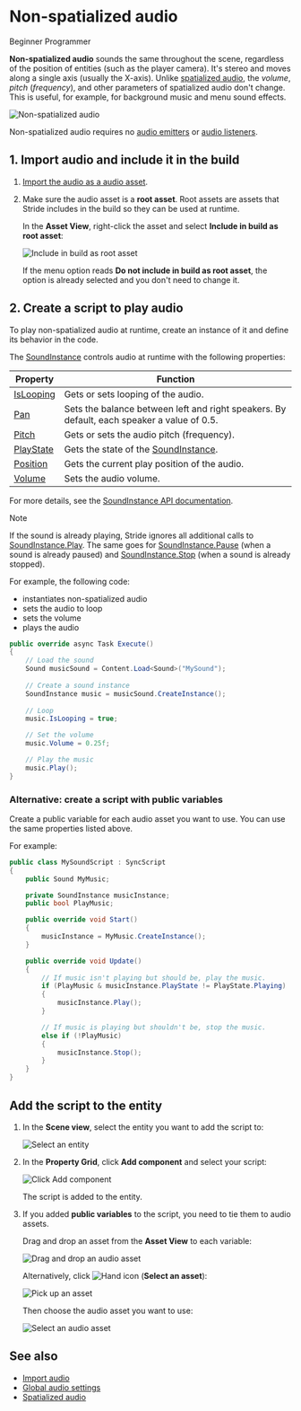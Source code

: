 # Non-spatialized audio

<span class="badge text-bg-primary">Beginner</span>
<span class="badge text-bg-success">Programmer</span>

**Non-spatialized audio** sounds the same throughout the scene, regardless of the position of entities (such as the player camera). It's stereo and moves along a single axis (usually the X-axis). Unlike [spatialized audio](spatialized-audio.md), the _volume_, _pitch_ (_frequency_), and other parameters of spatialized audio don't change. This is useful, for example, for background music and menu sound effects.

![Non-spatialized audio](media/audio-index-non-spatialized-audio.png)

Non-spatialized audio requires no [audio emitters](audio-emitters.md) or [audio listeners](audio-listeners.md).

## 1. Import audio and include it in the build

1. [Import the audio as a audio asset](import-audio.md).

2. Make sure the audio asset is a **root asset**. Root assets are assets that Stride includes in the build so they can be used at runtime.

   In the **Asset View**, right-click the asset and select **Include in build as root asset**:

   ![Include in build as root asset](media/audio-include-in-build-as-root-asset.png)

   If the menu option reads **Do not include in build as root asset**, the option is already selected and you don't need to change it.

## 2. Create a script to play audio

To play non-spatialized audio at runtime, create an instance of it and define its behavior in the code.

The [SoundInstance](xref:Stride.Audio.SoundInstance) controls audio at runtime with the following properties:

| Property | Function |
|-------    |-------|
| [IsLooping](xref:Stride.Audio.SoundInstance.IsLooping) | Gets or sets looping of the audio. |
| [Pan](xref:Stride.Audio.SoundInstance.Pan) | Sets the balance between left and right speakers. By default, each speaker a value of 0.5. |
| [Pitch](xref:Stride.Audio.SoundInstance.Pitch) | Gets or sets the audio pitch (frequency). |
| [PlayState](xref:Stride.Audio.SoundInstance.PlayState) | Gets the state of the [SoundInstance](xref:Stride.Audio.SoundInstance). |
| [Position](xref:Stride.Audio.SoundInstance.Position) | Gets the current play position of the audio. |
| [Volume](xref:Stride.Audio.SoundInstance.Volume) | Sets the audio volume. |

For more details, see the [SoundInstance API documentation](xref:Stride.Audio.SoundInstance).

> [!Note]
> If the sound is already playing, Stride ignores all additional calls to [SoundInstance.Play](xref:Stride.Audio.SoundInstance.Play).
> The same goes for [SoundInstance.Pause](xref:Stride.Audio.SoundInstance.Pause) (when a sound is already paused) and [SoundInstance.Stop](xref:Stride.Audio.SoundInstance.Stop) (when a sound is already stopped).

For example, the following code:

* instantiates non-spatialized audio
* sets the audio to loop
* sets the volume
* plays the audio

```cs
public override async Task Execute()
{
    // Load the sound
    Sound musicSound = Content.Load<Sound>("MySound");
            
    // Create a sound instance
    SoundInstance music = musicSound.CreateInstance();
            
    // Loop
    music.IsLooping = true;

    // Set the volume
    music.Volume = 0.25f;

    // Play the music
    music.Play();
}
```

### Alternative: create a script with public variables

Create a public variable for each audio asset you want to use. You can use the same properties listed above.

For example:

```cs
public class MySoundScript : SyncScript
{
    public Sound MyMusic;

    private SoundInstance musicInstance;
    public bool PlayMusic;

    public override void Start()
    {
        musicInstance = MyMusic.CreateInstance();
    }

    public override void Update()
    {
        // If music isn't playing but should be, play the music.
        if (PlayMusic & musicInstance.PlayState != PlayState.Playing)
        {
            musicInstance.Play();
        }

        // If music is playing but shouldn't be, stop the music.
        else if (!PlayMusic)
        {
            musicInstance.Stop();
        }
    }
}
```
## Add the script to the entity

1. In the **Scene view**, select the entity you want to add the script to:

   ![Select an entity](media/audio-add-audiolistener-component-select-entity.png)

2. In the **Property Grid**, click **Add component** and select your script:

   ![Click Add component](media/audio-emitters-add-script-component.png)

   The script is added to the entity.

3. If you added **public variables** to the script, you need to tie them to audio assets.

   Drag and drop an asset from the **Asset View** to each variable:

   ![Drag and drop an audio asset](media/entity-audio-drag-and-drop-audio-asset-to-script-component.gif)

   Alternatively, click ![Hand icon](~/manual/game-studio/media/hand-icon.png) (**Select an asset**):

   ![Pick up an asset](media/audio-play-script-component-pick-an-asset.png)

   Then choose the audio asset you want to use:

   ![Select an audio asset](media/audio-play-audioemitter-component-add-select-audio-asset.png)

## See also

* [Import audio](import-audio.md)
* [Global audio settings](global-audio-settings.md)
* [Spatialized audio](spatialized-audio.md)